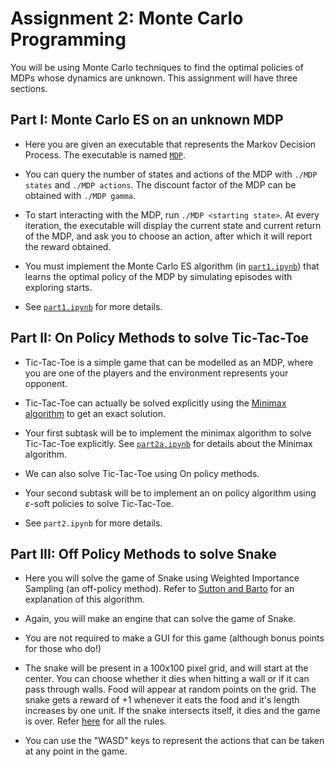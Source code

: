# Assignment 2: Monte Carlo Programming

You will be using Monte Carlo techniques to find the optimal policies of MDPs whose dynamics are unknown.
This assignment will have three sections.

## Part I: Monte Carlo ES on an unknown MDP

- Here you are given an executable that represents the Markov Decision Process. The executable is named [```MDP```](./MDP).

- You can query the number of states and actions of the MDP with ```./MDP states``` and ```./MDP actions```. The discount factor of the MDP can be obtained with ```./MDP gamma```.

- To start interacting with the MDP, run ```./MDP <starting state>```. At every iteration, the executable will display the current state and current return of the MDP, and ask you to choose an action, after which it will report the reward obtained.

- You must implement the Monte Carlo ES algorithm (in [```part1.ipynb```](./part1.ipynb)) that learns the optimal policy of the MDP by simulating episodes with exploring starts.

- See [```part1.ipynb```](./part1.ipynb) for more details.

## Part II: On Policy Methods to solve Tic-Tac-Toe

- Tic-Tac-Toe is a simple game that can be modelled as an MDP, where you are one of the players and the environment represents your opponent.

- Tic-Tac-Toe can actually be solved explicitly using the [Minimax algorithm](../report.pdf) to get an exact solution.

- Your first subtask will be to implement the minimax algorithm to solve Tic-Tac-Toe explicitly. See [```part2a.ipynb```](./part2a.ipynb) for details about the Minimax algorithm.

- We can also solve Tic-Tac-Toe using On policy methods.

- Your second subtask will be to implement an on policy algorithm using $\varepsilon$-soft policies to solve Tic-Tac-Toe.

- See ```part2.ipynb``` for more details.

## Part III: Off Policy Methods to solve Snake

- Here you will solve the game of Snake using Weighted Importance Sampling (an off-policy method). Refer to [Sutton and Barto](../SuttonBarto.pdf) for an explanation of this algorithm.

- Again, you will make an engine that can solve the game of Snake.

- You are not required to make a GUI for this game (although bonus points for those who do!)

- The snake will be present in a 100x100 pixel grid, and will start at the center. You can choose whether it dies when hitting a wall or if it can pass through walls. Food will appear at random points on the grid. The snake gets a reward of $+1$ whenever it eats the food and it's length increases by one unit. If the snake intersects itself, it dies and the game is over. Refer [here](https://en.wikipedia.org/wiki/Snake_(video_game_genre)) for all the rules.

- You can use the "WASD" keys to represent the actions that can be taken at any point in the game.
